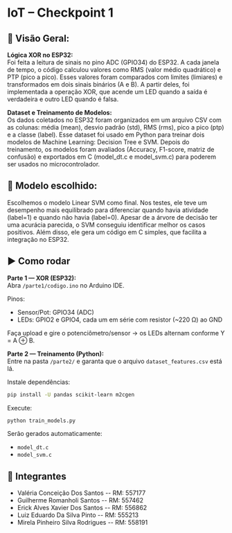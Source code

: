 # IoT – Checkpoint 1
## 📌 Visão Geral:

**Lógica XOR no ESP32:**  
Foi feita a leitura de sinais no pino ADC (GPIO34) do ESP32. A cada janela de tempo, o código calculou valores como RMS (valor médio quadrático) e PTP (pico a pico). Esses valores foram comparados com limites (limiares) e transformados em dois sinais binários (A e B). A partir deles, foi implementada a operação XOR, que acende um LED quando a saída é verdadeira e outro LED quando é falsa.

**Dataset e Treinamento de Modelos:**  
Os dados coletados no ESP32 foram organizados em um arquivo CSV com as colunas: média (mean), desvio padrão (std), RMS (rms), pico a pico (ptp) e a classe (label). Esse dataset foi usado em Python para treinar dois modelos de Machine Learning: Decision Tree e SVM. Depois do treinamento, os modelos foram avaliados (Accuracy, F1-score, matriz de confusão) e exportados em C (model_dt.c e model_svm.c) para poderem ser usados no microcontrolador.

## 🧠 **Modelo escolhido:**  
Escolhemos o modelo Linear SVM como final. Nos testes, ele teve um desempenho mais equilibrado para diferenciar quando havia atividade (label=1) e quando não havia (label=0). Apesar de a árvore de decisão ter uma acurácia parecida, o SVM conseguiu identificar melhor os casos positivos. Além disso, ele gera um código em C simples, que facilita a integração no ESP32.

## ▶️ **Como rodar**  

**Parte 1 — XOR (ESP32):**  
Abra `/parte1/codigo.ino` no Arduino IDE.  

Pinos:  
- Sensor/Pot: GPIO34 (ADC)  
- LEDs: GPIO2 e GPIO4, cada um em série com resistor (~220 Ω) ao GND  

Faça upload e gire o potenciômetro/sensor → os LEDs alternam conforme Y = A ⊕ B.  

**Parte 2 — Treinamento (Python):**  
Entre na pasta `/parte2/` e garanta que o arquivo `dataset_features.csv` está lá.  

Instale dependências:  
```bash
pip install -U pandas scikit-learn m2cgen
```

Execute:  
```bash
python train_models.py
```

Serão gerados automaticamente:  
- `model_dt.c`  
- `model_svm.c`

## 👥 Integrantes  
- Valéria Conceição Dos Santos -- RM: 557177  
- Guilherme Romanholi Santos -- RM: 557462  
- Erick Alves Xavier Dos Santos -- RM: 556862  
- Luiz Eduardo Da Silva Pinto -- RM: 555213  
- Mirela Pinheiro Silva Rodrigues -- RM: 558191  

